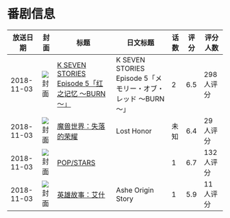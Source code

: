 # 番剧信息

|放送日期|封面|标题|日文标题|话数|评分|评分人数|
|---|---|---|---|---|---|---|
|2018-11-03|![封面](https://lain.bgm.tv/pic/cover/c/77/07/251988_v8Qfe.jpg)|[K SEVEN STORIES Episode 5「红之记忆 ～BURN～」](https://bangumi.tv/subject/251988)|K SEVEN STORIES Episode 5「メモリー・オブ・レッド ～BURN～」|2|6.5|298人评分|
|2018-11-03|![封面](https://lain.bgm.tv/pic/cover/c/32/8a/265830_X1Zba.jpg)|[魔兽世界：失落的荣耀](https://bangumi.tv/subject/265830)|Lost Honor|未知|6.4|29人评分|
|2018-11-03|![封面](https://lain.bgm.tv/pic/cover/c/fc/5d/265962_oObmH.jpg)|[POP/STARS](https://bangumi.tv/subject/265962)||1|6.7|132人评分|
|2018-11-03|![封面](https://lain.bgm.tv/pic/cover/c/a9/58/377958_smVUe.jpg)|[英雄故事：艾什](https://bangumi.tv/subject/377958)|Ashe Origin Story|1|5.9|11人评分|
